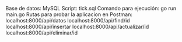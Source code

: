 Base de datos: MySQL
Script: tick.sql
Comando para ejecución: go run main.go
Rutas para probar la aplicacion en Postman:
localhost:8000/api/datos
localhost:8000/api/find/id
localhost:8000/api/insertar
localhost:8000/api/actualizar/id
localhost:8000/api/eliminar/id